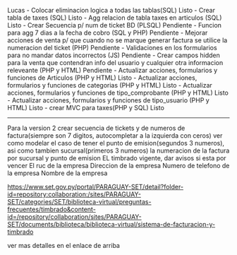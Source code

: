 Lucas
    - Colocar eliminacion logica a todas las tablas(SQL)                                Listo
    - Crear tabla de taxes (SQL)                                                        Listo
    - Agg relacion de tabla taxes en articulos (SQL)                                    Listo
    - Crear Secuencia p/ num de ticket BD (PLSQL)                                       Pendiente
    - Funcion para agg 7 dias a la fecha de cobro (SQL y PHP)                           Pendiente
    - Mejorar acciones de venta p/ que cuando no se marque generar
    factura se utilice la numeracion del ticket (PHP)                                   Pendiente
    - Validaciones en los formularios para no mandar datos incorrectos (JS)             Pendiente
    - Crear campos hidden para la venta que contendran info del usuario y
    cualquier otra informacion releveante (PHP y HTML)                                  Pendiente
    - Actualizar acciones, formularios y funciones de Articulos (PHP y HTML)            Listo
    - Actualizar acciones, formularios y funciones de categorias (PHP y HTML)           Listo
    - Actualizar acciones, formularios y funciones de tipo_comprobante (PHP y HTML)     Listo
    - Actualizar acciones, formularios y funciones de tipo_usuario (PHP y HTML)         Listo
    - crear MVC para taxes(PHP y SQL)                                                   Listo





----------------------------------------------------------------------------------------------------------------------------


Para la version 2
crear secuencia de tickets y de numeros de factura(siempre son 7 digitos, autocompletar a la izquierda con ceros)
ver como modelar el caso de tener el punto de emision(segundos 3 numeros), asi como tambien sucursal(primeros 3 numeros)
la numeracion de la factura por sucursal y punto de emision
EL timbrado vigente, dar avisos si esta por vencer
El ruc de la empresa
Direccion de la empresa
Numero de telefono de la empresa
Nombre de la empresa

https://www.set.gov.py/portal/PARAGUAY-SET/detail?folder-id=repository:collaboration:/sites/PARAGUAY-SET/categories/SET/biblioteca-virtual/preguntas-frecuentes/timbrado&content-id=/repository/collaboration/sites/PARAGUAY-SET/documents/biblioteca/biblioteca-virtual/sistema-de-facturacion-y-timbrado

ver mas detalles en el enlace de arriba